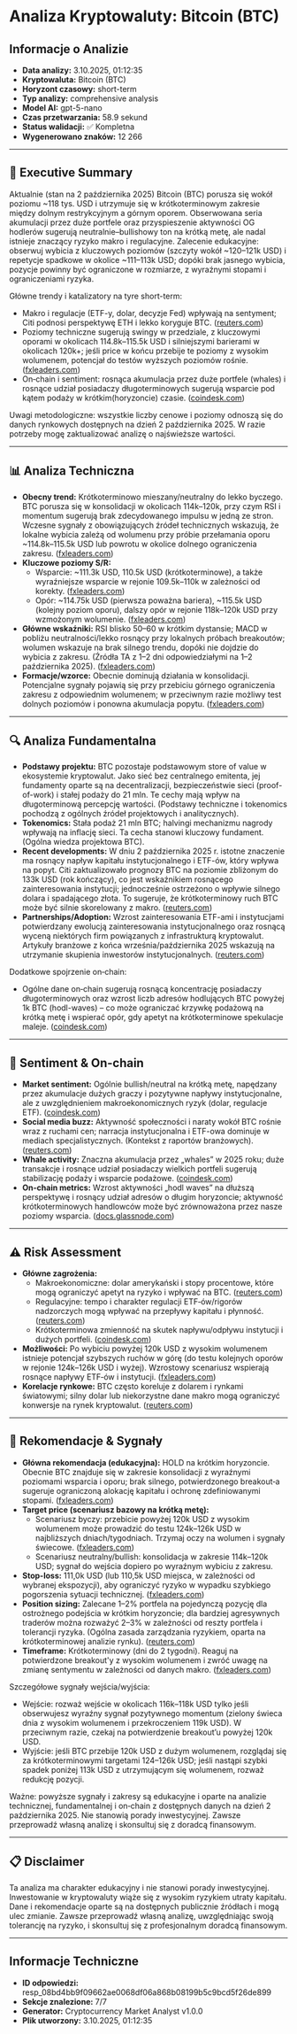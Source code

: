 # Analiza Kryptowaluty: Bitcoin (BTC)

## Informacje o Analizie

- **Data analizy:** 3.10.2025, 01:12:35
- **Kryptowaluta:** Bitcoin (BTC)
- **Horyzont czasowy:** short-term
- **Typ analizy:** comprehensive analysis
- **Model AI:** gpt-5-nano
- **Czas przetwarzania:** 58.9 sekund
- **Status walidacji:** ✅ Kompletna
- **Wygenerowano znaków:** 12 266

---

## 🎯 Executive Summary
Aktualnie (stan na 2 października 2025) Bitcoin (BTC) porusza się wokół poziomu ~118 tys. USD i utrzymuje się w krótkoterminowym zakresie między dolnym restrykcyjnym a górnym oporem. Obserwowana seria akumulacji przez duże portfele oraz przyspieszenie aktywności OG hodlerów sugerują neutralnie–bullishowy ton na krótką metę, ale nadal istnieje znaczący ryzyko makro i regulacyjne. Zalecenie edukacyjne: obserwuj wybicia z kluczowych poziomów (szczyty wokół ~120–121k USD) i repetycje spadkowe w okolice ~111–113k USD; dopóki brak jasnego wybicia, pozycje powinny być ograniczone w rozmiarze, z wyraźnymi stopami i ograniczeniami ryzyka.

Główne trendy i katalizatory na tyre short-term:
- Makro i regulacje (ETF-y, dolar, decyzje Fed) wpływają na sentyment; Citi podnosi perspektywę ETH i lekko koryguje BTC. ([reuters.com](https://www.reuters.com/business/citigroup-lifts-ether-outlook-trims-bitcoin-view-shifting-investor-flows-2025-10-02/?utm_source=openai))
- Poziomy techniczne sugerują swingy w przedziale, z kluczowymi oporami w okolicach 114.8k–115.5k USD i silniejszymi barierami w okolicach 120k+; jeśli price w końcu przebije te poziomy z wysokim wolumenem, potencjał do testów wyższych poziomów rośnie. ([fxleaders.com](https://www.fxleaders.com/news/2025/10/01/bitcoin-holds-114-technical-levels-signal-explosive-october-and-q4-ahead/?utm_source=openai))
- On‑chain i sentiment: rosnąca akumulacja przez duże portfele (whales) i rosnące udział posiadaczy długoterminowych sugerują wsparcie pod kątem podaży w krótkim(horyzoncie) czasie. ([coindesk.com](https://www.coindesk.com/markets/2025/09/03/bitcoin-s-old-guard-still-growing-despite-whale-selling/?utm_source=openai))

Uwagi metodologiczne: wszystkie liczby cenowe i poziomy odnoszą się do danych rynkowych dostępnych na dzień 2 października 2025. W razie potrzeby mogę zaktualizować analizę o najświeższe wartości.

---

## 📊 Analiza Techniczna
- **Obecny trend:** Krótkoterminowo mieszany/neutralny do lekko byczego. BTC porusza się w konsolidacji w okolicach 114k–120k, przy czym RSI i momentum sugerują brak zdecydowanego impulsu w jedną ze stron. Wczesne sygnały z obowiązujących źródeł technicznych wskazują, że lokalne wybicia zależą od wolumenu przy próbie przełamania oporu ~114.8k–115.5k USD lub powrotu w okolice dolnego ograniczenia zakresu. ([fxleaders.com](https://www.fxleaders.com/news/2025/10/01/bitcoin-holds-114-technical-levels-signal-explosive-october-and-q4-ahead/?utm_source=openai))
- **Kluczowe poziomy S/R:**
  - Wsparcie: ~111.3k USD, 110.5k USD (krótkoterminowe), a także wyraźniejsze wsparcie w rejonie 109.5k–110k w zależności od korekty. ([fxleaders.com](https://www.fxleaders.com/news/2025/10/01/bitcoin-holds-114-technical-levels-signal-explosive-october-and-q4-ahead/?utm_source=openai))
  - Opór: ~114.75k USD (pierwsza poważna bariera), ~115.5k USD (kolejny poziom oporu), dalszy opór w rejonie 118k–120k USD przy wzmożonym wolumenie. ([fxleaders.com](https://www.fxleaders.com/news/2025/10/01/bitcoin-holds-114-technical-levels-signal-explosive-october-and-q4-ahead/?utm_source=openai))
- **Główne wskaźniki:** RSI blisko 50–60 w krótkim dystansie; MACD w pobliżu neutralności/lekko rosnący przy lokalnych próbach breakoutów; wolumen wskazuje na brak silnego trendu, dopóki nie dojdzie do wybicia z zakresu. (Źródła TA z 1–2 dni odpowiedziałymi na 1–2 października 2025). ([fxleaders.com](https://www.fxleaders.com/news/2025/10/01/bitcoin-holds-114-technical-levels-signal-explosive-october-and-q4-ahead/?utm_source=openai))
- **Formacje/wzorce:** Obecnie dominują działania w konsolidacji. Potencjalne sygnały pojawią się przy przebiciu górnego ograniczenia zakresu z odpowiednim wolumenem; w przeciwnym razie możliwy test dolnych poziomów i ponowna akumulacja popytu. ([fxleaders.com](https://www.fxleaders.com/news/2025/10/01/bitcoin-holds-114-technical-levels-signal-explosive-october-and-q4-ahead/?utm_source=openai))

---

## 🔍 Analiza Fundamentalna
- **Podstawy projektu:** BTC pozostaje podstawowym store of value w ekosystemie kryptowalut. Jako sieć bez centralnego emitenta, jej fundamenty oparte są na decentralizacji, bezpieczeństwie sieci (proof-of-work) i stałej podaży do 21 mln. Te cechy mają wpływ na długoterminową percepcję wartości. (Podstawy techniczne i tokenomics pochodzą z ogólnych źródeł projektowych i analitycznych). 
- **Tokenomics:** Stała podaż 21 mln BTC; halvingi mechanizmu nagrody wpływają na inflację sieci. Ta cecha stanowi kluczowy fundament. (Ogólna wiedza projektowa BTC). 
- **Recent developments:** W dniu 2 października 2025 r. istotne znaczenie ma rosnący napływ kapitału instytucjonalnego i ETF-ów, który wpływa na popyt. Citi zaktualizowało prognozy BTC na poziomie zbliżonym do 133k USD (rok kończący), co jest wskaźnikiem rosnącego zainteresowania instytucji; jednocześnie ostrzeżono o wpływie silnego dolara i spadającego złota. To sugeruje, że krótkoterminowy ruch BTC może być silnie skorelowany z makro. ([reuters.com](https://www.reuters.com/business/citigroup-lifts-ether-outlook-trims-bitcoin-view-shifting-investor-flows-2025-10-02/?utm_source=openai))
- **Partnerships/Adoption:** Wzrost zainteresowania ETF-ami i instytucjami potwierdzany ewolucją zainteresowania instytucjonalnego oraz rosnącą wyceną niektórych firm powiązanych z infrastrukturą kryptowalut. Artykuły branżowe z końca września/października 2025 wskazują na utrzymanie skupienia inwestorów instytucjonalnych. ([reuters.com](https://www.reuters.com/business/citigroup-lifts-ether-outlook-trims-bitcoin-view-shifting-investor-flows-2025-10-02/?utm_source=openai))

Dodatkowe spojrzenie on‑chain:
- Ogólne dane on‑chain sugerują rosnącą koncentrację posiadaczy długoterminowych oraz wzrost liczb adresów hodlujących BTC powyżej 1k BTC (hodl-waves) – co może ograniczać krzywkę podażową na krótką metę i wspierać opór, gdy apetyt na krótkoterminowe spekulacje maleje. ([coindesk.com](https://www.coindesk.com/markets/2025/09/03/bitcoin-s-old-guard-still-growing-despite-whale-selling/?utm_source=openai))

---

## 🌊 Sentiment & On-chain
- **Market sentiment:** Ogólnie bullish/neutral na krótką metę, napędzany przez akumulacje dużych graczy i pozytywne napływy instytucjonalne, ale z uwzględnieniem makroekonomicznych ryzyk (dolar, regulacje ETF). ([coindesk.com](https://www.coindesk.com/markets/2025/09/03/bitcoin-s-old-guard-still-growing-despite-whale-selling/?utm_source=openai))
- **Social media buzz:** Aktywność społeczności i naraty wokół BTC rośnie wraz z ruchami cen; narracja instytucjonalna i ETF-owa dominuje w mediach specjalistycznych. (Kontekst z raportów branżowych). ([reuters.com](https://www.reuters.com/business/citigroup-lifts-ether-outlook-trims-bitcoin-view-shifting-investor-flows-2025-10-02/?utm_source=openai))
- **Whale activity:** Znaczna akumulacja przez „whales” w 2025 roku; duże transakcje i rosnące udział posiadaczy wielkich portfeli sugerują stabilizację podaży i wsparcie podażowe. ([coindesk.com](https://www.coindesk.com/markets/2025/09/03/bitcoin-s-old-guard-still-growing-despite-whale-selling/?utm_source=openai))
- **On-chain metrics:** Wzrost aktywności „hodl waves” na dłuższą perspektywę i rosnący udział adresów o długim horyzoncie; aktywność krótkoterminowych handlowców może być zrównoważona przez nasze poziomy wsparcia. ([docs.glassnode.com](https://docs.glassnode.com/guides-and-tutorials/getting-started/use-case-tutorials/tutorial-2-introduction-to-on-chain-activity?utm_source=openai))

---

## ⚠️ Risk Assessment
- **Główne zagrożenia:**
  - Makroekonomiczne: dolar amerykański i stopy procentowe, które mogą ograniczyć apetyt na ryzyko i wpływać na BTC. ([reuters.com](https://www.reuters.com/business/citigroup-lifts-ether-outlook-trims-bitcoin-view-shifting-investor-flows-2025-10-02/?utm_source=openai))
  - Regulacyjne: tempo i charakter regulacji ETF‑ów/rigorów nadzorczych mogą wpływać na przepływy kapitału i płynność. ([reuters.com](https://www.reuters.com/business/citigroup-lifts-ether-outlook-trims-bitcoin-view-shifting-investor-flows-2025-10-02/?utm_source=openai))
  - Krótkoterminowa zmienność na skutek napływu/odpływu instytucji i dużych portfeli. ([coindesk.com](https://www.coindesk.com/markets/2025/09/03/bitcoin-s-old-guard-still-growing-despite-whale-selling/?utm_source=openai))
- **Możliwości:** Po wybiciu powyżej 120k USD z wysokim wolumenem istnieje potencjał szybszych ruchów w górę (do testu kolejnych oporów w rejonie 124k–126k USD i wyżej). Wzrostowy scenariusz wspierają rosnące napływy ETF‑ów i instytucji. ([fxleaders.com](https://www.fxleaders.com/news/2025/10/01/bitcoin-holds-114-technical-levels-signal-explosive-october-and-q4-ahead/?utm_source=openai))
- **Korelacje rynkowe:** BTC często koreluje z dolarem i rynkami światowymi; silny dolar lub niekorzystne dane makro mogą ograniczyć konwersje na rynek kryptowalut. ([reuters.com](https://www.reuters.com/business/citigroup-lifts-ether-outlook-trims-bitcoin-view-shifting-investor-flows-2025-10-02/?utm_source=openai))

---

## 🎯 Rekomendacje & Sygnały
- **Główna rekomendacja (edukacyjna):** HOLD na krótkim horyzoncie. Obecnie BTC znajduje się w zakresie konsolidacji z wyraźnymi poziomami wsparcia i oporu; brak silnego, potwierdzonego breakout‑a sugeruje ograniczoną alokację kapitału i ochronę zdefiniowanymi stopami. ([fxleaders.com](https://www.fxleaders.com/news/2025/10/01/bitcoin-holds-114-technical-levels-signal-explosive-october-and-q4-ahead/?utm_source=openai))
- **Target price (scenariusz bazowy na krótką metę):**
  - Scenariusz byczy: przebicie powyżej 120k USD z wysokim wolumenem może prowadzić do testu 124k–126k USD w najbliższych dniach/tygodniach. Trzymaj oczy na wolumen i sygnały świecowe. ([fxleaders.com](https://www.fxleaders.com/news/2025/10/01/bitcoin-holds-114-technical-levels-signal-explosive-october-and-q4-ahead/?utm_source=openai))
  - Scenariusz neutralny/bullish: konsolidacja w zakresie 114k–120k USD; sygnał do wejścia dopiero po wyraźnym wybiciu z zakresu.
- **Stop-loss:** 111,0k USD (lub 110,5k USD miejsca, w zależności od wybranej ekspozycji), aby ograniczyć ryzyko w wypadku szybkiego pogorszenia sytuacji technicznej. ([fxleaders.com](https://www.fxleaders.com/news/2025/10/01/bitcoin-holds-114-technical-levels-signal-explosive-october-and-q4-ahead/?utm_source=openai))
- **Position sizing:** Zalecane 1–2% portfela na pojedynczą pozycję dla ostrożnego podejścia w krótkim horyzoncie; dla bardziej agresywnych traderów można rozważyć 2–3% w zależności od reszty portfela i tolerancji ryzyka. (Ogólna zasada zarządzania ryzykiem, oparta na krótkoterminowej analizie rynku). ([reuters.com](https://www.reuters.com/business/citigroup-lifts-ether-outlook-trims-bitcoin-view-shifting-investor-flows-2025-10-02/?utm_source=openai))
- **Timeframe:** Krótkoterminowy (dni do 2 tygodni). Reaguj na potwierdzone breakout'y z wysokim wolumenem i zwróć uwagę na zmianę sentymentu w zależności od danych makro. ([fxleaders.com](https://www.fxleaders.com/news/2025/10/01/bitcoin-holds-114-technical-levels-signal-explosive-october-and-q4-ahead/?utm_source=openai))

Szczegółowe sygnały wejścia/wyjścia:
- Wejście: rozważ wejście w okolicach 116k–118k USD tylko jeśli obserwujesz wyraźny sygnał pozytywnego momentum (zielony świeca dnia z wysokim wolumenem i przekroczeniem 119k USD). W przeciwnym razie, czekaj na potwierdzenie breakout’u powyżej 120k USD.
- Wyjście: jeśli BTC przebije 120k USD z dużym wolumenem, rozglądaj się za krótkoterminowymi targetami 124–126k USD; jeśli nastąpi szybki spadek poniżej 113k USD z utrzymującym się wolumenem, rozważ redukcję pozycji.

Ważne: powyższe sygnały i zakresy są edukacyjne i oparte na analizie technicznej, fundamentalnej i on‑chain z dostępnych danych na dzień 2 października 2025. Nie stanowią porady inwestycyjnej. Zawsze przeprowadź własną analizę i skonsultuj się z doradcą finansowym.

---

## 📋 Disclaimer
Ta analiza ma charakter edukacyjny i nie stanowi porady inwestycyjnej. Inwestowanie w kryptowaluty wiąże się z wysokim ryzykiem utraty kapitału. Dane i rekomendacje oparte są na dostępnych publicznie źródłach i mogą ulec zmianie. Zawsze przeprowadź własną analizę, uwzględniając swoją tolerancję na ryzyko, i skonsultuj się z profesjonalnym doradcą finansowym.

---

## Informacje Techniczne

- **ID odpowiedzi:** resp_08bd4bb9f09662ae0068df06a868b08199b5c9bcd5f26de899
- **Sekcje znalezione:** 7/7
- **Generator:** Cryptocurrency Market Analyst v1.0.0
- **Plik utworzony:** 3.10.2025, 01:12:35
